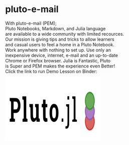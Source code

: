 # pluto-e-mail
With pluto-e-mail (PEM);   
Pluto Notebooks, Markdown, and Julia language  
are available to a wide community with limited recources.    
Our mission is giving tips and tricks to allow learners  
and casual users to feel a home in a Pluto Notebook.  
Work anywhere with nothing to set up.  Use only an  
inexpensive device, internet, e-mail and an up-to-date  
Chrome or Firefox browser.  Julia is Fantastic, Pluto  
is Super and PEM makes the experience even Better!  
Click the link to run Demo Lesson on Binder:  
[![Pluto on Binder](https://github.com/paradocs/my-first-binder/blob/main/logoLLink.svg)](https://binder.plutojl.org/open?url=https%253A%252F%252Fgithub.com%252Fparadocs%252Fpluto-e-mail%252Fblob%252Fmain%252FDemo%252520Lesson.jl%253Fraw%253Dtrue)
 
